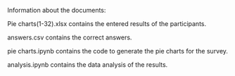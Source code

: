 Information about the documents:

Pie charts(1-32).xlsx contains the entered results of the participants.

answers.csv contains the correct answers.

pie charts.ipynb contains the code to generate the pie charts for the survey.

analysis.ipynb contains the data analysis of the results.

